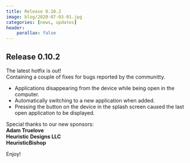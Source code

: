```yaml
---
title: Release 0.10.2
image: blog/2020-07-03-01.jpg
categories: [news, updates]
header:
    parallax: false
---
```


## Release 0.10.2

The latest hotfix is out!  
Containing a couple of fixes for bugs reported by the communitty.

* Applications disappearing from the device while being open in the computer.
* Automatically switching to a new application when added.
* Pressing the button on the device in the splash screen caused the last open application to be displayed.


Special thanks to our new sponsors:  
**Adam Truelove**  
**Heuristic Designs LLC**  
**HeuristicBishop**  

Enjoy!
